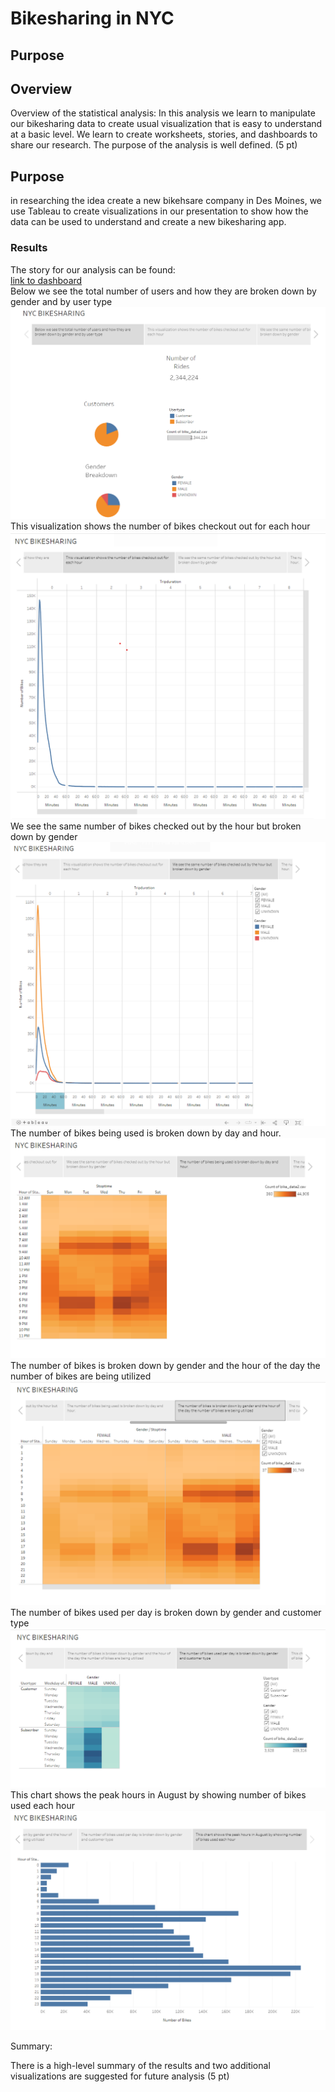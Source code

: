 # Bikesharing in NYC
## Purpose
## Overview
Overview of the statistical analysis:
In this analysis we learn to manipulate our bikesharing data to create usual visualization that is easy to understand at a basic level. We learn to create worksheets, stories, and dashboards to share our research.
The purpose of the analysis is well defined. (5 pt)
## Purpose
in researching the idea create a new bikehsare company in Des Moines, we use Tableau to create visualizations in our presentation to show how the data can be used to understand and create a new bikesharing app.

### Results
The story for our analysis can be found: <br>
[link to dashboard](https://public.tableau.com/app/profile/priscilla.van.dyke/viz/14challenge/NYCBIKESHARING#2)
<br>
Below we see the total number of users and how they are broken down by gender and by user type
![bike_ws](images/bike_ws.png)
This visualization shows the number of bikes checkout out for each hour 
![trip_dur](images/trip_dur.png)
We see the same number of bikes checked out by the hour but broken down by gender
![trip_gender](images/trip_gender.png)
The number of bikes being used is broken down by day and hour. 
![stop_day](images/stop_day.png)
The number of bikes is broken down by gender and the hour of the day the number of bikes are being utilized
![stop_gender_day](images/stop_gender_day.png)
The number of bikes used per day is broken down by gender and customer type
![gender_type](images/gender_type.png)
This chart shows the peak hours in August by showing number of bikes used each hour
![numb_hour](images/numb_hour.png)

Summary:

There is a high-level summary of the results and two additional visualizations are suggested for future analysis (5 pt)